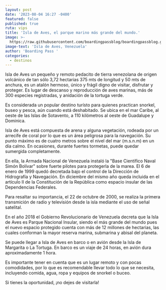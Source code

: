 ```yaml
---
layout: post
date: '2023-08-04 16:27 -0400'
featured: false
published: true
ruta: vips
title: 'Isla de Aves, el parque marino más grande del mundo.'
image: >-
  https://raw.githubusercontent.com/boardingpassblog/boardingpassblog.github.io/main/assets/images/Isla-de-Aves.jpg
image-text: 'Isla de Aves, Venezuela'
author: 'Boarding Pass '
categories:
  - destinos
---
```

Isla de Aves un pequeño y remoto pedacito de tierra venezolana de origen volcánico de tan sólo 3,72 hectarias 375 mts de longitud y 50 mts de anchura, es un atalón hermoso, único y frágil digno de visitar, disfrutar y proteger.
Es lugar de descanso y reproducción de aves marinas, más de 300 especies registradas, y anidación de la tortuga verde.

Es considerada un popular destino turísto para quienes practican snorkel, buseo y pesca, aún cuando está deshabitado. Se ubica en el mar Caribe, al oeste de las Islas de Sotavento, a 110 kilómetros al oeste de Guadalupe y Dominica.

Isla de Aves está compuesta de arena y alguna vegetación, rodeada por un arrecife de coral por lo que es un área peligrosa para la navegación. 
Su punto máximo es de cuatro metros sobre el nivel del mar (m.s.n.m) en un día calmo. En ocasiones, durante fuertes tormetas, puede quedar sumergida completamente. 

En ella, la Armada Nacional de Venezuela instaló la "Base Científico Naval Simón Bolívar" sobre fuerte pilotes para protegerla de la marea. 
El 6 de enero de 1999 quedó decretada bajo el control de la Dirección de Hidrografía y Navegación. En diciembre del mismo año queda incluida en el artículo II de la Constitución de la República como espacio insular de las Dependencias Federales. 

Para resaltar su importancia, el 22 de octubre de 2000, se realiza la primera transmición de radio y televisión desde la isla mediante el uso de señal satelital. 

En el año 2018 el Gobierno Revolucionario de Venezuela decreta que la Isla de Aves es Parque Nacional Insular, siendo el más grande del mundo pues el nuevo espacio protegido cuenta con más de 12 millones de hectarias, las cuales conforman la mayor reserva marina, submarina y abisal del planeta.

Se puede llegar a Isla de Aves en barco o en avión desde la Isla de Margarita o La Tortuga. 
En barco es un viaje de 24 horas, en avión dura aproximadamente 1 hora.

Es importante tener en cuenta que es un lugar remoto y con pocas comodidades, por lo que es recomendable llevar todo lo que se necesita, incluyendo comida, agua, ropa y equipos de snorkel o buceo.

Si tienes la oportunidad, ¡no dejes de visitarla!

